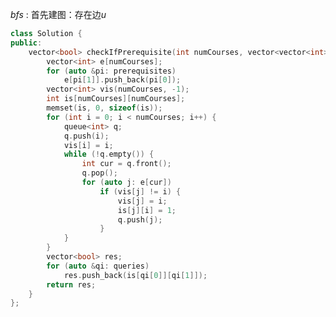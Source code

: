 $bfs$ : 首先建图：存在边$u$
```cpp
class Solution {
public:
    vector<bool> checkIfPrerequisite(int numCourses, vector<vector<int>> &prerequisites, vector<vector<int>> &queries) {
        vector<int> e[numCourses];
        for (auto &pi: prerequisites)
            e[pi[1]].push_back(pi[0]);
        vector<int> vis(numCourses, -1);
        int is[numCourses][numCourses];
        memset(is, 0, sizeof(is));
        for (int i = 0; i < numCourses; i++) {
            queue<int> q;
            q.push(i);
            vis[i] = i;
            while (!q.empty()) {
                int cur = q.front();
                q.pop();
                for (auto j: e[cur])
                    if (vis[j] != i) {
                        vis[j] = i;
                        is[j][i] = 1;
                        q.push(j);
                    }
            }
        }
        vector<bool> res;
        for (auto &qi: queries)
            res.push_back(is[qi[0]][qi[1]]);
        return res;
    }
};
```


<!--stackedit_data:
eyJoaXN0b3J5IjpbMTYwNjIyNTE5NiwtODM3NjUxNzQ2LC01Mj
c3OTU0NTQsLTgzODAzMzg5MCwtMTkyMjk2MzE3MCwxMjM3Mjky
MTg1LDE3NzYwMTExMDMsODMzMTgxODk3LDE4NTY4MjgyOTFdfQ
==
-->